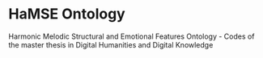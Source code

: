 # HaMSE Ontology
Harmonic Melodic Structural and Emotional Features Ontology - Codes of the master thesis in Digital Humanities and Digital Knowledge
